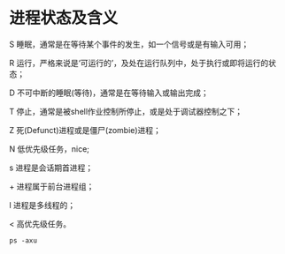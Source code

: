 # 进程状态及含义

S   睡眠，通常是在等待某个事件的发生，如一个信号或是有输入可用；

R   运行，严格来说是‘可运行的’，及处在运行队列中，处于执行或即将运行的状态；

D   不可中断的睡眠(等待)，通常是在等待输入或输出完成；

T   停止，通常是被shell作业控制所停止，或是处于调试器控制之下；

Z   死(Defunct)进程或是僵尸(zombie)进程；

N   低优先级任务，nice;

s   进程是会话期首进程；

\+   进程属于前台进程组；

l   进程是多线程的；

<   高优先级任务。


    ps -axu
